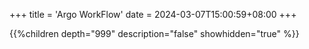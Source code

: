 +++
title = 'Argo WorkFlow'
date = 2024-03-07T15:00:59+08:00
+++

{{%children depth="999" description="false" showhidden="true" %}}